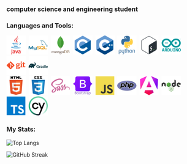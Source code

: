### computer science and engineering student

### Languages and Tools:

<div>
  <img src="https://github.com/devicons/devicon/blob/master/icons/java/java-original-wordmark.svg" title="java" alt="java" width="50"/>&nbsp;
  <img src="https://github.com/devicons/devicon/blob/master/icons/mysql/mysql-original-wordmark.svg" title="MySql" alt="MySql" width="50"/>&nbsp;
  <img src="https://github.com/devicons/devicon/blob/master/icons/mongodb/mongodb-original-wordmark.svg" title="mongoDB" alt="mongoDB" width="50"/>&nbsp;
  <img src="https://github.com/devicons/devicon/blob/master/icons/c/c-original.svg" title="C" alt="C" width="50"/>&nbsp;
  <img src="https://github.com/devicons/devicon/blob/master/icons/cplusplus/cplusplus-original.svg" title="C++" alt="C++" width="50"/>&nbsp;
  <img src="https://github.com/devicons/devicon/blob/master/icons/python/python-original-wordmark.svg" title="python" alt="python" width="50"/>&nbsp;
  <img src="https://github.com/devicons/devicon/blob/master/icons/bash/bash-original.svg" title="Bash" alt="Bash" width="50"/>&nbsp;
  <img src="https://github.com/devicons/devicon/blob/master/icons/arduino/arduino-original-wordmark.svg" title="Arduino" alt="Arduino" width="50"/>&nbsp;
</div>
<div>
  <img src="https://github.com/devicons/devicon/blob/master/icons/git/git-plain-wordmark.svg" title="Git" alt="Git" width="50"/>&nbsp;
  <img src="https://github.com/devicons/devicon/blob/master/icons/gradle/gradle-original-wordmark.svg" title="Gradle" alt="Gradle" width="50"/>&nbsp;
</div>
<div>
  <img src="https://github.com/devicons/devicon/blob/master/icons/html5/html5-original-wordmark.svg" title="Html" alt="html" width="50"/>&nbsp;
  <img src="https://github.com/devicons/devicon/blob/master/icons/css3/css3-original-wordmark.svg" title="CSS" alt="CSS" width="50"/>&nbsp;
  <img src="https://github.com/devicons/devicon/blob/master/icons/sass/sass-original.svg" title="Sass" alt="Sass" width="50"/>&nbsp;
  <img src="https://github.com/devicons/devicon/blob/master/icons/bootstrap/bootstrap-original-wordmark.svg" title="Bootstrap" alt="Bootstrap" width="50"/>&nbsp;
  <img src="https://github.com/devicons/devicon/blob/master/icons/javascript/javascript-original.svg" title="javaScript" alt="javaScript" width="50"/>&nbsp;
  <img src="https://github.com/devicons/devicon/blob/master/icons/php/php-original.svg" title="php" alt="php" width="50"/>&nbsp;
  <img src="https://github.com/devicons/devicon/blob/master/icons/angular/angular-original.svg" title="Angular" alt="Angular" width="50"/>&nbsp;
  <img src="https://github.com/devicons/devicon/blob/master/icons/nodejs/nodejs-original-wordmark.svg" title="NodeJS" alt="NodeJS" width="50"/>&nbsp;
  <img src="https://github.com/devicons/devicon/blob/master/icons/typescript/typescript-original.svg" title="typescript" alt="typescript" width="50"/>&nbsp;
  <img src="https://github.com/devicons/devicon/blob/master/icons/cypressio/cypressio-original.svg" title="cypressio" alt="cypressio" width="50"/>&nbsp;
</div>

### My Stats:

![Top Langs](https://github-readme-stats.vercel.app/api/top-langs/?username=GiovanniPisoni&layout=donut&theme=dark)

![GitHub Streak](https://streak-stats.demolab.com/?user=GiovanniPisoni&theme=dark)
